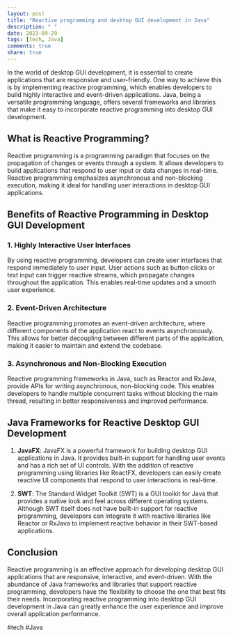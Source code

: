 ```yaml
---
layout: post
title: "Reactive programming and desktop GUI development in Java"
description: " "
date: 2023-09-29
tags: [tech, Java]
comments: true
share: true
---
```


In the world of desktop GUI development, it is essential to create applications that are responsive and user-friendly. One way to achieve this is by implementing reactive programming, which enables developers to build highly interactive and event-driven applications. Java, being a versatile programming language, offers several frameworks and libraries that make it easy to incorporate reactive programming into desktop GUI development.

## What is Reactive Programming?

Reactive programming is a programming paradigm that focuses on the propagation of changes or events through a system. It allows developers to build applications that respond to user input or data changes in real-time. Reactive programming emphasizes asynchronous and non-blocking execution, making it ideal for handling user interactions in desktop GUI applications.

## Benefits of Reactive Programming in Desktop GUI Development

### 1. Highly Interactive User Interfaces

By using reactive programming, developers can create user interfaces that respond immediately to user input. User actions such as button clicks or text input can trigger reactive streams, which propagate changes throughout the application. This enables real-time updates and a smooth user experience.

### 2. Event-Driven Architecture

Reactive programming promotes an event-driven architecture, where different components of the application react to events asynchronously. This allows for better decoupling between different parts of the application, making it easier to maintain and extend the codebase.

### 3. Asynchronous and Non-Blocking Execution

Reactive programming frameworks in Java, such as Reactor and RxJava, provide APIs for writing asynchronous, non-blocking code. This enables developers to handle multiple concurrent tasks without blocking the main thread, resulting in better responsiveness and improved performance.

## Java Frameworks for Reactive Desktop GUI Development

1. **JavaFX**: JavaFX is a powerful framework for building desktop GUI applications in Java. It provides built-in support for handling user events and has a rich set of UI controls. With the addition of reactive programming using libraries like ReactFX, developers can easily create reactive UI components that respond to user interactions in real-time.

2. **SWT**: The Standard Widget Toolkit (SWT) is a GUI toolkit for Java that provides a native look and feel across different operating systems. Although SWT itself does not have built-in support for reactive programming, developers can integrate it with reactive libraries like Reactor or RxJava to implement reactive behavior in their SWT-based applications.

## Conclusion

Reactive programming is an effective approach for developing desktop GUI applications that are responsive, interactive, and event-driven. With the abundance of Java frameworks and libraries that support reactive programming, developers have the flexibility to choose the one that best fits their needs. Incorporating reactive programming into desktop GUI development in Java can greatly enhance the user experience and improve overall application performance.

#tech #Java